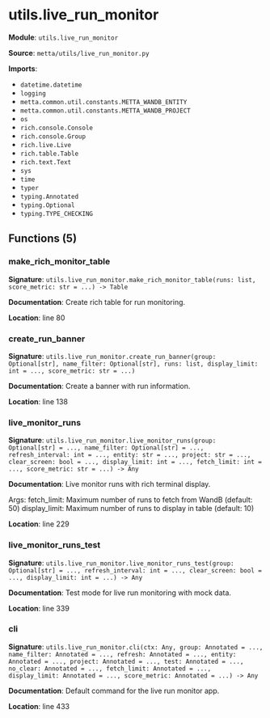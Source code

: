 # utils.live_run_monitor

**Module**: `utils.live_run_monitor`

**Source**: `metta/utils/live_run_monitor.py`

**Imports**:
- `datetime.datetime`
- `logging`
- `metta.common.util.constants.METTA_WANDB_ENTITY`
- `metta.common.util.constants.METTA_WANDB_PROJECT`
- `os`
- `rich.console.Console`
- `rich.console.Group`
- `rich.live.Live`
- `rich.table.Table`
- `rich.text.Text`
- `sys`
- `time`
- `typer`
- `typing.Annotated`
- `typing.Optional`
- `typing.TYPE_CHECKING`

## Functions (5)

### make_rich_monitor_table

**Signature**: `utils.live_run_monitor.make_rich_monitor_table(runs: list, score_metric: str = ...) -> Table`

**Documentation**: Create rich table for run monitoring.

**Location**: line 80

### create_run_banner

**Signature**: `utils.live_run_monitor.create_run_banner(group: Optional[str], name_filter: Optional[str], runs: list, display_limit: int = ..., score_metric: str = ...)`

**Documentation**: Create a banner with run information.

**Location**: line 138

### live_monitor_runs

**Signature**: `utils.live_run_monitor.live_monitor_runs(group: Optional[str] = ..., name_filter: Optional[str] = ..., refresh_interval: int = ..., entity: str = ..., project: str = ..., clear_screen: bool = ..., display_limit: int = ..., fetch_limit: int = ..., score_metric: str = ...) -> Any`

**Documentation**: Live monitor runs with rich terminal display.

Args:
    fetch_limit: Maximum number of runs to fetch from WandB (default: 50)
    display_limit: Maximum number of runs to display in table (default: 10)

**Location**: line 229

### live_monitor_runs_test

**Signature**: `utils.live_run_monitor.live_monitor_runs_test(group: Optional[str] = ..., refresh_interval: int = ..., clear_screen: bool = ..., display_limit: int = ...) -> Any`

**Documentation**: Test mode for live run monitoring with mock data.

**Location**: line 339

### cli

**Signature**: `utils.live_run_monitor.cli(ctx: Any, group: Annotated = ..., name_filter: Annotated = ..., refresh: Annotated = ..., entity: Annotated = ..., project: Annotated = ..., test: Annotated = ..., no_clear: Annotated = ..., fetch_limit: Annotated = ..., display_limit: Annotated = ..., score_metric: Annotated = ...) -> Any`

**Documentation**: Default command for the live run monitor app.

**Location**: line 433

